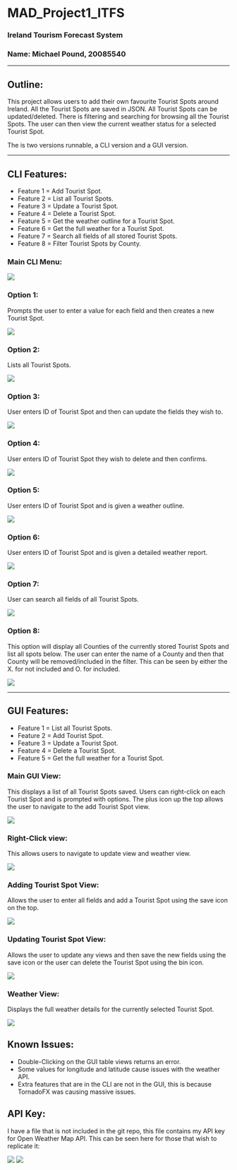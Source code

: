 # MAD_Project1_ITFS

### Ireland Tourism Forecast System
### Name: Michael Pound, 20085540

----------------------------------------------------------------------

## Outline:
This project allows users to add their own favourite Tourist Spots around Ireland. All the Tourist Spots are saved in JSON. All Tourist Spots can be updated/deleted. There is filtering and searching for browsing all the Tourist Spots. The user can then view the current weather status for a selected Tourist Spot.

The is two versions runnable, a CLI version and a GUI version.

----------------------------------------------------------------------

## CLI Features:
 
 + Feature 1 = Add Tourist Spot.
 + Feature 2 = List all Tourist Spots.
 + Feature 3 = Update a Tourist Spot.
 + Feature 4 = Delete a Tourist Spot.
 + Feature 5 = Get the weather outline for a Tourist Spot.
 + Feature 6 = Get the full weather for a Tourist Spot.
 + Feature 7 = Search all fields of all stored Tourist Spots.
 + Feature 8 = Filter Tourist Spots by County.

### Main CLI Menu:

![][cliMenu]

### Option 1:
Prompts the user to enter a value for each field and then creates a new Tourist Spot.

![][cliOption1]

### Option 2:
Lists all Tourist Spots.

![][cliOption2]

### Option 3:
User enters ID of Tourist Spot and then can update the fields they wish to.

![][cliOption3]

### Option 4:
User enters ID of Tourist Spot they wish to delete and then confirms.

![][cliOption4]

### Option 5:
User enters ID of Tourist Spot and is given a weather outline.

![][cliOption5]

### Option 6:
User enters ID of Tourist Spot and is given a detailed weather report.

![][cliOption6]

### Option 7:
User can search all fields of all Tourist Spots.

![][cliOption7]

### Option 8:
This option will display all Counties of the currently stored Tourist Spots and list all spots below. The user can enter the name of a County and then that County will be removed/included in the filter. This can be seen by either the X. for not included and O. for included.

![][cliOption8]

----------------------------------------------------------------------

## GUI Features:
 
 + Feature 1 = List all Tourist Spots.
 + Feature 2 = Add Tourist Spot.
 + Feature 3 = Update a Tourist Spot.
 + Feature 4 = Delete a Tourist Spot.
 + Feature 5 = Get the full weather for a Tourist Spot.


### Main GUI View:

This displays a list of all Tourist Spots saved.
Users can right-click on each Tourist Spot and is prompted with options.
The plus icon up the top allows the user to navigate to the add Tourist Spot view.

![][guiList]

### Right-Click view:
This allows users to navigate to update view and weather view.

![][guiRightClick]

### Adding Tourist Spot View:
Allows the user to enter all fields and add a Tourist Spot using the save icon on the top.

![][guiAdd]

### Updating Tourist Spot View:
Allows the user to update any views and then save the new fields using the save icon or the user can delete the Tourist Spot using the bin icon.

![][guiUpdate]

### Weather View:
Displays the full weather details for the currently selected Tourist Spot.

![][guiWeather]

## Known Issues:

 + Double-Clicking on the GUI table views returns an error.
 + Some values for longitude and latitude cause issues with the weather API.
 + Extra features that are in the CLI are not in the GUI, this is because TornadoFX was causing massive issues.

## API Key:

I have a file that is not included in the git repo, this file contains my API key for Open Weather Map API.
This can be seen here for those that wish to replicate it:

![][fileView] ![][apiKey]



[cliMenu]: ./images/cli_menu.png
[cliOption1]: ./images/cli_option_1.png
[cliOption2]: ./images/cli_option_2.png
[cliOption3]: ./images/cli_option_3.png
[cliOption4]: ./images/cli_option_4.png
[cliOption5]: ./images/cli_option_5.png
[cliOption6]: ./images/cli_option_6.png
[cliOption7]: ./images/cli_option_7.png
[cliOption8]: ./images/cli_option_8.png

[guiList]: ./images/gui_list.png
[guiRightClick]: ./images/gui_right_click.png
[guiAdd]: ./images/gui_add.png
[guiUpdate]: ./images/gui_update.png
[guiWeather]: ./images/gui_weather.png

[fileView]: ./images/file_view.png
[apiKey]: ./images/api_key.png

